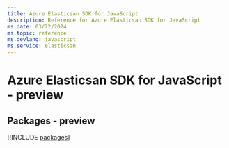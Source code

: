 ```yaml
---
title: Azure Elasticsan SDK for JavaScript
description: Reference for Azure Elasticsan SDK for JavaScript
ms.date: 03/22/2024
ms.topic: reference
ms.devlang: javascript
ms.service: elasticsan
---
```

# Azure Elasticsan SDK for JavaScript - preview
## Packages - preview
[!INCLUDE [packages](elasticsan-index.md)]